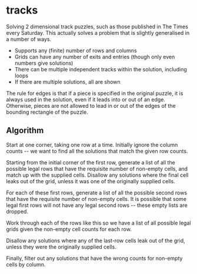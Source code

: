 # tracks
Solving 2 dimensional track puzzles, such as those published in The Times every Saturday. This actually solves a problem that is slightly generalised in a number of ways.

* Supports any (finite) number of rows and columns
* Grids can have any number of exits and entries (though only even numbers give solutions)
* There can be multiple independent tracks within the solution, including loops
* If there are multiple solutions, all are shown

The rule for edges is that if a piece is specified in the original puzzle, it is always used in the solution, even if it leads into or out of an edge. Otherwise, pieces are not allowed to lead in or out of the edges of the bounding rectangle of the puzzle.

## Algorithm
Start at one corner, taking one row at a time. Initially ignore the column counts -- we want to find all the solutions that match the given row counts.

Starting from the initial corner of the first row, generate a list of all the possible legal rows that have the requisite number of non-empty cells, and match up with the supplied cells. Disallow any solutions where the final cell leaks out of the grid, unless it was one of the originally supplied cells.

For each of these first rows, generate a list of all the possible second rows that have the requisite number of non-empty cells. It is possible that some legal first rows will not have any legal second rows -- these empty lists are dropped.

Work through each of the rows like this so we have a list of all possible legal grids given the non-empty cell counts for each row.

Disallow any solutions where any of the last-row cells leak out of the grid, unless they were the originally supplied cells.

Finally, filter out any solutions that have the wrong counts for non-empty cells by column.
